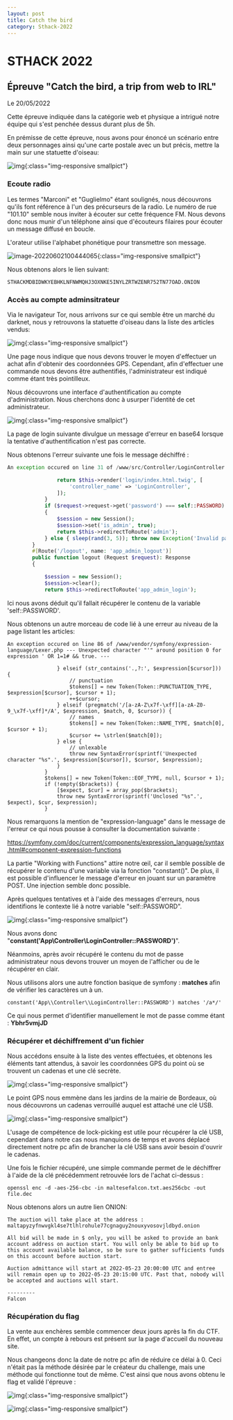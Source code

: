 ```yaml
---
layout: post
title: Catch the bird
category: Sthack-2022
---
```


# STHACK 2022

## Épreuve "Catch the bird, a trip from web to IRL"

Le 20/05/2022



Cette épreuve indiquée dans la catégorie web et physique a intrigué notre équipe qui s'est penchée dessus durant plus de 5h.



En prémisse de cette épreuve, nous avons pour énoncé un scénario entre deux personnages ainsi qu'une carte postale avec un but précis, mettre la main sur une statuette d'oiseau:

![img](/assets/img/sthack2022/catch-the-bird/1.png){:class="img-responsive smallpict"}

### Ecoute radio

Les termes "Marconi" et "Guglielmo" étant soulignés, nous découvrons qu'ils font référence à l'un des précurseurs de la radio. Le numéro de rue "101.10" semble nous inviter à écouter sur cette fréquence FM. Nous devons donc nous munir d'un téléphone ainsi que d'écouteurs filaires pour écouter un message diffusé en boucle.

L'orateur utilise l'alphabet phonétique pour transmettre son message.


![image-20220602100444065](/assets/img/sthack2022/catch-the-bird/2.jpg){:class="img-responsive smallpict"}

Nous obtenons alors le lien suivant:

```
STHACKMDBIDWKYEBHKLNFNWMQHJ3OXNKE5INYLZRTWZENR752TN77OAD.ONION
```

### Accès au compte adminsitrateur

Via le navigateur Tor, nous arrivons sur ce qui semble être un marché du darknet, nous y retrouvons la statuette d'oiseau dans la liste des articles vendus:

![img](/assets/img/sthack2022/catch-the-bird/3.png){:class="img-responsive smallpict"}


Une page nous indique que nous devons trouver le moyen d'effectuer un achat afin d'obtenir des coordonnées GPS. Cependant, afin d'effectuer une commande nous devons être authentifiés, l'administrateur est indiqué comme étant très pointilleux.

Nous découvrons une interface d'authentification au compte d'administration. Nous cherchons donc à usurper l'identité de cet administrateur.

![img](/assets/img/sthack2022/catch-the-bird/4.png){:class="img-responsive smallpict"}

La page de login suivante divulgue un message d'erreur en base64 lorsque la tentative d'authentification n'est pas correcte.

Nous obtenons l'erreur suivante une fois le message déchiffré :

```php
An exception occured on line 31 of /www/src/Controller/LoginController.php --- Invalid password. ---

                return $this->render('login/index.html.twig', [
                    'controller_name' => 'LoginController',
                ]);
            }
            if ($request->request->get('password') === self::PASSWORD)
            {
                $session = new Session();
                $session->set('is_admin', true);
                return $this->redirectToRoute('admin');
            } else { sleep(rand(3, 5)); throw new Exception('Invalid password.'); }
        }
        #[Route('/logout', name: 'app_admin_logout')]
        public function logout (Request $request): Response
        {

            $session = new Session();
            $session->clear();
            return $this->redirectToRoute('app_admin_login');
```

Ici nous avons déduit qu'il fallait récupérer le contenu de la variable 'self::PASSWORD'.

Nous obtenons un autre morceau de code lié à une erreur au niveau de la page listant les articles:

```
An exception occured on line 86 of /www/vendor/symfony/expression-language/Lexer.php --- Unexpected character "'" around position 0 for expression ' OR 1=1# && true. ---

                } elseif (str_contains('.,?:', $expression[$cursor])) {
                    // punctuation
                    $tokens[] = new Token(Token::PUNCTUATION_TYPE, $expression[$cursor], $cursor + 1);
                    ++$cursor;
                } elseif (pregmatch('/[a-zA-Z\x7f-\xff][a-zA-Z0-9_\x7f-\xff]*/A', $expression, $match, 0, $cursor)) {
                    // names
                    $tokens[] = new Token(Token::NAME_TYPE, $match[0], $cursor + 1);
                    $cursor += \strlen($match[0]);
                } else {
                    // unlexable
                    throw new SyntaxError(sprintf('Unexpected character "%s".', $expression[$cursor]), $cursor, $expression);
                }
            }
            $tokens[] = new Token(Token::EOF_TYPE, null, $cursor + 1);
            if (!empty($brackets)) {
                [$expect, $cur] = array_pop($brackets);
                throw new SyntaxError(sprintf('Unclosed "%s".', $expect), $cur, $expression);
            }
```

Nous remarquons la mention de "expression-language" dans le message de l'erreur ce qui nous pousse à consulter la documentation suivante :

https://symfony.com/doc/current/components/expression_language/syntax.html#component-expression-functions

La partie "Working with Functions" attire notre œil, car il semble possible de récupérer le contenu d'une variable via la fonction "constant()". De plus, il est possible d'influencer le message d'erreur en jouant sur un paramètre POST. Une injection semble donc possible.

Après quelques tentatives et à l'aide des messages d'erreurs, nous identifions le contexte lié à notre variable "self::PASSWORD".

![img](/assets/img/sthack2022/catch-the-bird/5.png){:class="img-responsive smallpict"}

Nous avons donc "**constant('App\Controller\LoginController::PASSWORD')**".

Néanmoins, après avoir récupéré le contenu du mot de passe administrateur nous devons trouver un moyen de l'afficher ou de le récupérer en clair.

Nous utilisons alors une autre fonction basique de symfony : **matches** afin de vérifier les caractères un à un.

```
constant('App\\Controller\\LoginController::PASSWORD') matches '/a*/'
```

Ce qui nous permet d'identifier manuellement le mot de passe comme étant : **Ybhr5vmjJD**

### Récupérer et déchiffrement d'un fichier

Nous  accédons ensuite à la liste des ventes effectuées, et obtenons les éléments tant attendus, à savoir les coordonnées GPS du point où se trouvent un cadenas et une clé secrète.

![img](/assets/img/sthack2022/catch-the-bird/6.png){:class="img-responsive smallpict"}

Le point GPS nous emmène dans les jardins de la mairie de Bordeaux, où nous découvrons un cadenas verrouillé auquel est attaché une clé USB.

![img](/assets/img/sthack2022/catch-the-bird/7.png){:class="img-responsive smallpict"}

L'usage de compétence de lock-picking est utile pour récupérer la clé USB, cependant dans notre cas nous manquions de temps et avons déplacé directement notre pc afin de brancher la clé USB sans avoir besoin d'ouvrir le cadenas.

Une fois le fichier récupéré, une simple commande permet de le déchiffrer à l'aide de la clé précédemment retrouvée lors de l'achat ci-dessus :

```
openssl enc -d -aes-256-cbc -in maltesefalcon.txt.aes256cbc -out file.dec
```

Nous obtenons alors un autre lien ONION:

```
The auction will take place at the address : maltapyzyfnwvgkl4se7tlhlrohule77cgnaguy2nouxyvosovjldbyd.onion

All bid will be made in $ only, you will be asked to provide an bank account address on auction start. You will only be able to bid up to this account available balance, so be sure to gather sufficients funds on this account before auction start.

Auction admittance will start at 2022-05-23 20:00:00 UTC and entree will remain open up to 2022-05-23 20:15:00 UTC. Past that, nobody will be accepted and auctions will start.

---------
Falcon
```

### Récupération du flag

La vente aux enchères semble commencer deux jours après la fin du CTF. En effet, un compte à rebours est présent sur la page d'accueil du nouveau site.

Nous changeons donc la date de notre pc afin de réduire ce délai à 0. Ceci n'était pas la méthode désirée par le créateur du challenge, mais une méthode qui fonctionne tout de même. C'est ainsi que nous avons obtenu le flag et validé l'épreuve :

![img](/assets/img/sthack2022/catch-the-bird/8.png){:class="img-responsive smallpict"}

![img](/assets/img/sthack2022/catch-the-bird/9.png){:class="img-responsive smallpict"}
